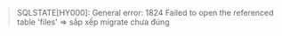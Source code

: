 > SQLSTATE[HY000]: General error: 1824 Failed to open the referenced table 'files' => sắp xếp migrate chưa đúng 
